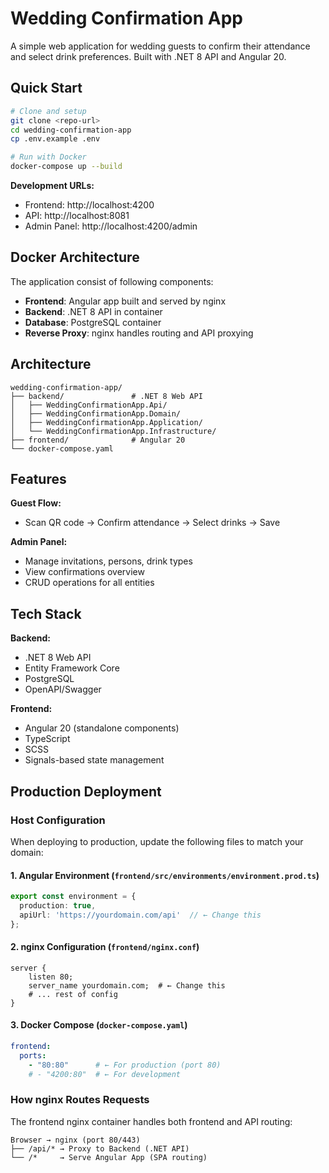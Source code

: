 # Wedding Confirmation App

A simple web application for wedding guests to confirm their attendance and select drink preferences. Built with .NET 8 API and Angular 20.

## Quick Start

```bash
# Clone and setup
git clone <repo-url>
cd wedding-confirmation-app
cp .env.example .env

# Run with Docker
docker-compose up --build
```

**Development URLs:**
- Frontend: http://localhost:4200
- API: http://localhost:8081  
- Admin Panel: http://localhost:4200/admin

## Docker Architecture

The application consist of following components:
- **Frontend**: Angular app built and served by nginx
- **Backend**: .NET 8 API in container
- **Database**: PostgreSQL container
- **Reverse Proxy**: nginx handles routing and API proxying

## Architecture

```
wedding-confirmation-app/
├── backend/               # .NET 8 Web API
│   ├── WeddingConfirmationApp.Api/
│   ├── WeddingConfirmationApp.Domain/
│   ├── WeddingConfirmationApp.Application/
│   └── WeddingConfirmationApp.Infrastructure/
├── frontend/              # Angular 20
└── docker-compose.yaml
```

## Features

**Guest Flow:**
- Scan QR code → Confirm attendance → Select drinks → Save

**Admin Panel:**
- Manage invitations, persons, drink types
- View confirmations overview
- CRUD operations for all entities

## Tech Stack

**Backend:**
- .NET 8 Web API
- Entity Framework Core
- PostgreSQL
- OpenAPI/Swagger

**Frontend:**
- Angular 20 (standalone components)
- TypeScript
- SCSS
- Signals-based state management

## Production Deployment

### Host Configuration

When deploying to production, update the following files to match your domain:

#### 1. Angular Environment (`frontend/src/environments/environment.prod.ts`)
```typescript
export const environment = {
  production: true,
  apiUrl: 'https://yourdomain.com/api'  // ← Change this
};
```

#### 2. nginx Configuration (`frontend/nginx.conf`)
```nginx
server {
    listen 80;
    server_name yourdomain.com;  # ← Change this
    # ... rest of config
}
```

#### 3. Docker Compose (`docker-compose.yaml`)
```yaml
frontend:
  ports:
    - "80:80"      # ← For production (port 80)
    # - "4200:80"  # ← For development
```

### How nginx Routes Requests

The frontend nginx container handles both frontend and API routing:

```
Browser → nginx (port 80/443)
├── /api/* → Proxy to Backend (.NET API)
└── /*     → Serve Angular App (SPA routing)
```
